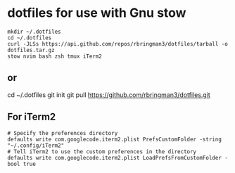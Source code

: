 # dotfiles for use with Gnu stow

```
mkdir ~/.dotfiles
cd ~/.dotfiles
curl -JLSs https://api.github.com/repos/rbringman3/dotfiles/tarball -o dotfiles.tar.gz
stow nvim bash zsh tmux iTerm2
```

## or
cd ~/.dotfiles
git init
git pull https://github.com/rbringman3/dotfiles.git

## For iTerm2
```
# Specify the preferences directory
defaults write com.googlecode.iterm2.plist PrefsCustomFolder -string "~/.config/iTerm2"
# Tell iTerm2 to use the custom preferences in the directory
defaults write com.googlecode.iterm2.plist LoadPrefsFromCustomFolder -bool true
```
